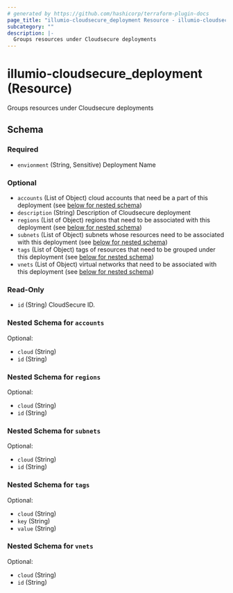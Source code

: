 ```yaml
---
# generated by https://github.com/hashicorp/terraform-plugin-docs
page_title: "illumio-cloudsecure_deployment Resource - illumio-cloudsecure"
subcategory: ""
description: |-
  Groups resources under Cloudsecure deployments
---
```


# illumio-cloudsecure_deployment (Resource)

Groups resources under Cloudsecure deployments



<!-- schema generated by tfplugindocs -->
## Schema

### Required

- `envionment` (String, Sensitive) Deployment Name

### Optional

- `accounts` (List of Object) cloud accounts that need be a part of this deployment (see [below for nested schema](#nestedatt--accounts))
- `description` (String) Description of Cloudsecure deployment
- `regions` (List of Object) regions that need to be associated with this deployment (see [below for nested schema](#nestedatt--regions))
- `subnets` (List of Object) subnets whose resources need to be associated with this deployment (see [below for nested schema](#nestedatt--subnets))
- `tags` (List of Object) tags of resources that need to be grouped under this deployment (see [below for nested schema](#nestedatt--tags))
- `vnets` (List of Object) virtual networks that need to be associated with this deployment (see [below for nested schema](#nestedatt--vnets))

### Read-Only

- `id` (String) CloudSecure ID.

<a id="nestedatt--accounts"></a>
### Nested Schema for `accounts`

Optional:

- `cloud` (String)
- `id` (String)


<a id="nestedatt--regions"></a>
### Nested Schema for `regions`

Optional:

- `cloud` (String)
- `id` (String)


<a id="nestedatt--subnets"></a>
### Nested Schema for `subnets`

Optional:

- `cloud` (String)
- `id` (String)


<a id="nestedatt--tags"></a>
### Nested Schema for `tags`

Optional:

- `cloud` (String)
- `key` (String)
- `value` (String)


<a id="nestedatt--vnets"></a>
### Nested Schema for `vnets`

Optional:

- `cloud` (String)
- `id` (String)
